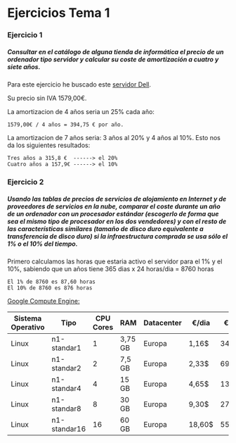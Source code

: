 # Ejercicios Tema 1

### Ejercicio 1
##### Consultar en el catálogo de alguna tienda de informática el precio de un ordenador tipo servidor y calcular su coste de amortización a cuatro y siete años.

Para este ejercicio he buscado este [servidor Dell](http://configure.euro.dell.com/dellstore/config.aspx?oc=pet110ii04&model_id=poweredge-t110-2&c=es&l=es&s=bsd&cs=esbsdt1&).

Su precio sin IVA 1579,00€. 

La amortizacion de 4 años seria un 25% cada año:

	1579,00€ / 4 años = 394,75 € por año. 

La amortizacion de 7 años seria: 3 años al 20% y 4 años al 10%. Esto nos da los siguientes resultados:

	Tres años a 315,8 €  ------> el 20%
    Cuatro años a 157,9€ ------> el 10%


### Ejercicio 2
##### Usando las tablas de precios de servicios de alojamiento en Internet y de proveedores de servicios en la nube, comparar el coste durante un año de un ordenador con un procesador estándar (escogerlo de forma que sea el mismo tipo de procesador en los dos vendedores) y con el resto de las características similares (tamaño de disco duro equivalente a transferencia de disco duro) si la infraestructura comprada se usa sólo el 1% o el 10% del tiempo.

Primero calculamos las horas que estaria activo el servidor para el 1% y el 10%, sabiendo que un años tiene 365 dias x 24 horas/dia = 8760 horas

	El 1% de 8760 es 87,60 horas
    El 10% de 8760 es 876 horas

[Google Compute Engine:](https://cloud.google.com/products/calculator/)

| Sistema Operativo | Tipo | CPU Cores | RAM | Datacenter | €/dia | €/mes | €/año | Precio 1% | Precio 10% |
|--------|--------|--------|--------|--------|--------|--------|--------|--------|--------|
| Linux | n1-standar1 | 1 | 3,75 GB | Europa | 1,16$ | 34,87$ | 418,44$  |  $ |$ |
| Linux | n1-standar2 | 2 | 7,5 GB | Europa | 2,33$ | 69,75$ | 837$  |  $ | $ |
| Linux | n1-standar4 | 4 | 15 GB | Europa | 4,65$ | 139,49$ |  1673,88$ | $  | $ |
| Linux | n1-standar8 | 8 | 30 GB | Europa | 9,30$ | 278,98$ | 3347,76$  | $  | $ |
| Linux | n1-standar16 | 16 | 60 GB | Europa | 18,60$ | 557,96$ | 6695,52$  | $  |$  |

